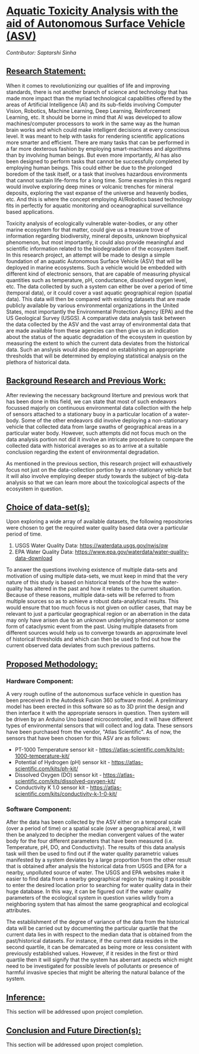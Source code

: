 # <ins>Aquatic Toxicity Analysis with the aid of Autonomous Surface Vehicle (ASV)</ins>

*Contributor: Saptarshi Sinha*

## <ins>Research Statement:</ins>
When it comes to revolutionizing our qualities of life and improving standards, there is not another branch of science and technology that has made more impact than the myriad technological capabilities offered by the areas of Artificial Intelligence (AI) and its sub-fields involving Computer Vision, Robotics, Machine Learning, Deep Learning, Reinforcement Learning, etc. It should be borne in mind that AI was developed to allow machines/computer processors to work in the same way as the human brain works and which could make intelligent decisions at every conscious level. It was meant to help with tasks for rendering scientific applications more smarter and efficient. There are many tasks that can be performed in a far more dexterous fashion by employing smart-machines and algorithms than by involving human beings. But even more importantly, AI has also been designed to perform tasks that cannot be successfully completed by employing human beings. This could either be due to the prolonged boredom of the task itself, or a task that involves hazardous environments that cannot sustain life-forms for a long time. Some examples in this regard would involve exploring deep mines or volcanic trenches for mineral deposits, exploring the vast expanse of the universe and heavenly bodies, etc. And this is where the concept employing AI/Robotics based technology fits in perfectly for aquatic monitoring and oceanographical surveillance based applications.
 
Toxicity analysis of ecologically vulnerable water-bodies, or any other marine ecosystem for that matter, could give us a treasure trove of information regarding biodiversity, mineral deposits, unknown biophysical phenomenon, but most importantly, it could also provide meaningful and scientific information related to the biodegradation of the ecosystem itself. In this research project, an attempt will be made to design a simple foundation of an aquatic Autonomous Surface Vehicle (ASV) that will be deployed in marine ecosystems. Such a vehicle would be embedded with different kind of electronic sensors, that are capable of measuring physical quantities such as temperature, pH, conductance, dissolved oxygen level, etc. The data collected by such a system can either be over a period of time (temporal data), or it could cover a vast aquatic geographical region (spatial data). This data will then be compared with existing datasets that are made publicly available by various environmental organizations in the United States, most importantly the Environmental Protection Agency (EPA) and the US Geological Survey (USGS). A comparative data analysis task between the data collected by the ASV and the vast array of environmental data that are made available from these agencies can then give us an indication about the status of the aquatic degradation of the ecosystem in question by measuring the extent to which the current data deviates from the historical data. Such an anslysis would also depend on establishing an appropriate thresholds that will be determined by employing statistical analysis on the plethora of historical data. 


## <ins>Background Research and Previous Work:</ins>

After reviewing the necessary background literture and previous work that has been done in this field, we can state that most of such endeavors focussed majorly on continuous environmental data collection with the help of sensors attached to a stationary buoy in a particular location of a water-body. Some of the other endeavors did involve deploying a non-stationary vehicle that collected data from large swaths of geographical areas in a particular water body. However, such attempts did not focus much on the data analysis portion not did it involve an intricate procedure to compare the collected data with historical averages so as to arrive at a suitable conclusion regarding the extent of environmental degradation.

As mentioned in the previous section, this research project will exhaustively focus not just on the data-collection portion by a non-stationary vehicle but it will also involve employing deeper study towards the subject of big-data analysis so that we can learn more about the toxicological aspects of the ecosystem in question.



## <ins>Choice of data-set(s):</ins>

Upon exploring a wide array of available datasets, the following repositories were chosen to get the required water quality based data over a particular period of time.   

1. USGS Water Quality Data: https://waterdata.usgs.gov/nwis/qw
2. EPA Water Quality Data: https://www.epa.gov/waterdata/water-quality-data-download

To answer the questions involving existence of multiple data-sets and motivation of using multiple data-sets, we must keep in mind that the very nature of this study is based on historical trends of the how the water-quality has altered in the past and how it relates to the current situation. Because of these reasons, multiple data-sets will be referred to from multiple sources so as to achieve a robust data-analytical results. This would ensure that too much focus is not given on outlier cases, that may be relevant to just a particular geographical region or an aberration in the data may only have arisen due to an unknown underlying phenomenon or some form of cataclysmic event from the past. Using multiple datasets from different sources would help us to converge towards an approximate level of historical thresholds and which can then be used to find out how the current observed data deviates from such previous patterns.
   

## <ins>Proposed Methodology:</ins>

### Hardware Component:

A very rough outline of the autonomous surface vehicle in question has been preceived in the Autodesk Fusion 360 software model. A preliminary model has been erected in this software so as to 3D print the design and then interface it with the appropriate sensors in question. Then system will be driven by an Arduino Uno based microcontroller, and it will have different types of environmental sensors that will collect and log data. These sensors have been purchased from the vendor, "Atlas Scientific". As of now, the sensors that have been chosen for this ASV are as follows: 

* PT-1000 Temperature sensor kit - https://atlas-scientific.com/kits/pt-1000-temperature-kit/
* Potential of Hydrogen (pH) sensor kit - https://atlas-scientific.com/kits/ph-kit/
* Dissolved Oxygen (DO) sensor kit - https://atlas-scientific.com/kits/dissolved-oxygen-kit/
* Conductivity K 1.0 sensor kit - https://atlas-scientific.com/kits/conductivity-k-1-0-kit/

### Software Component:

After the data has been collected by the ASV either on a temporal scale (over a period of time) or a spatial scale (over a geographical area), it will then be analyzed to decipher the median convergent values of the water body for the four different parameters that have been measured (i.e. Temperature, pH, DO, and Conductivity). The results of this data analysis task will then be used to find out if the water quality parametric values manifested by a system deviates by a large proportion from the other result that is obtained after analysis the historical data from USGS and EPA for a nearby, unpolluted source of water. The USGS and EPA websites make it easier to find data from a nearby geographical region by making it possible to enter the desired location prior to searching for water quality data in their huge database. In this way, it can be figured out if the water quality parameters of the ecological system in question varies wildly from a neighboring system that has almost the same geographical and ecological attributes.

The establishment of the degree of variance of the data from the historical data will be carried out by documenting the particular quartile that the current data lies in with respect to the median data that is obtained from the past/historical datasets. For instance, if the current data resides in the second quartile, it can be demarcated as being more or less consistent with previously established values. However, if it resides in the first or third quartile then it will signify that the system has aberrant aspects which might need to be investigated for possible levels of pollutants or presence of harmful invasive species that might be altering the natural balance of the system.


## <ins>Inference:</ins>

This section will be addressed upon project completion.

## <ins>Conclusion and Future Direction(s):</ins>

This section will be addressed upon project completion.
